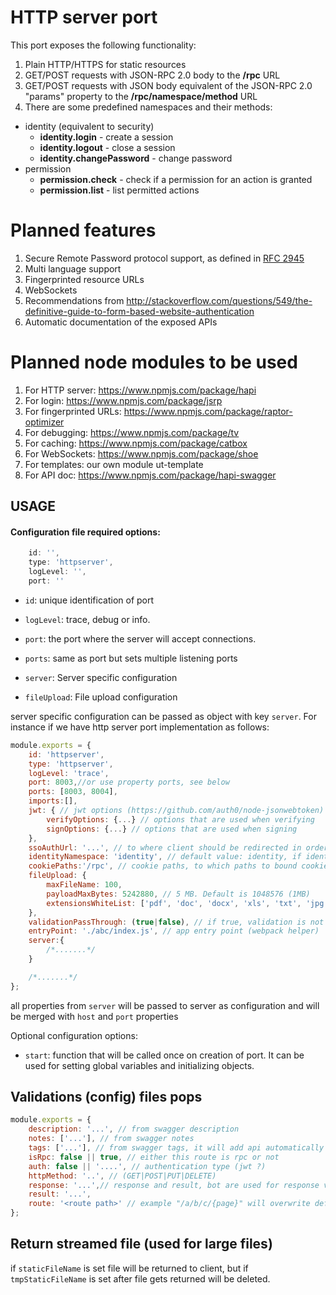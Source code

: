 # HTTP server port

This port exposes the following functionality:

1. Plain HTTP/HTTPS for static resources
1. GET/POST requests with JSON-RPC 2.0 body to the **/rpc** URL
1. GET/POST requests with JSON body equivalent of the JSON-RPC 2.0 "params" property to the **/rpc/namespace/method** URL
1. There are some predefined namespaces and their methods:
  * identity (equivalent to security)
    * **identity.login** - create a session
    * **identity.logout** - close a session
    * **identity.changePassword** - change password
  * permission
    * **permission.check** - check if a permission for an action is granted
    * **permission.list** - list permitted actions

# Planned features

1. Secure Remote Password protocol support, as defined in [RFC 2945](http://tools.ietf.org/html/rfc2945)
1. Multi language support
1. Fingerprinted resource URLs
1. WebSockets
1. Recommendations from http://stackoverflow.com/questions/549/the-definitive-guide-to-form-based-website-authentication
1. Automatic documentation of the exposed APIs

# Planned node modules to be used

1. For HTTP server: https://www.npmjs.com/package/hapi
1. For login: https://www.npmjs.com/package/jsrp
1. For fingerprinted URLs: https://www.npmjs.com/package/raptor-optimizer
1. For debugging: https://www.npmjs.com/package/tv
1. For caching: https://www.npmjs.com/package/catbox
1. For WebSockets: https://www.npmjs.com/package/shoe
1. For templates: our own module ut-template
1. For API doc: https://www.npmjs.com/package/hapi-swagger

## USAGE

#### Configuration file required options:

```javascript
    id: '',
    type: 'httpserver',
    logLevel: '',
    port: ''
```

* `id`: unique identification of port

* `logLevel`: trace, debug or info.

* `port`: the port where the server will accept connections.

* `ports`: same as port but sets multiple listening ports

* `server`: Server specific configuration

* `fileUpload`: File upload configuration

server specific configuration can be passed as object with key `server`.
For instance if we have http server port implementation as follows:
```javascript
module.exports = {
    id: 'httpserver',
    type: 'httpserver',
    logLevel: 'trace',
    port: 8003,//or use property ports, see below
    ports: [8003, 8004],
    imports:[],
    jwt: { // jwt options (https://github.com/auth0/node-jsonwebtoken)
        verifyOptions: {...} // options that are used when verifying
        signOptions: {...} // options that are used when signing
    },
    ssoAuthUrl: '...', // to where client should be redirected in order to make single sign on authentication
    identityNamespace: 'identity', // default value: identity, if identityNamespace is set to false, no identity check will be applied. this is useful when other namespace than identity will be used for identity check
    cookiePaths:'/rpc', // cookie paths, to which paths to bound cookies to, default: /rpc
    fileUpload: {
        maxFileName: 100,
        payloadMaxBytes: 5242880, // 5 MB. Default is 1048576 (1MB)
        extensionsWhiteList: ['pdf', 'doc', 'docx', 'xls', 'txt', 'jpg', 'jpeg', 'png']
    },
    validationPassThrough: (true|false), // if true, validation is not mandatory for methods. default policy: restrictive
    entryPoint: './abc/index.js', // app entry point (webpack helper)
    server:{
        /*.......*/
    }

    /*.......*/
};
```
all properties from `server` will be passed to server as configuration and will be merged with `host` and `port` properties


Optional configuration options:
* `start`: function that will be called once on creation of port. It can be used for setting global variables and initializing objects.

## Validations (config) files pops

```javascript
module.exports = {
    description: '...', // from swagger description
    notes: ['...'], // from swagger notes
    tags: ['...'], // from swagger tags, it will add api automatically
    isRpc: false || true, // either this route is rpc or not
    auth: false || '....', // authentication type (jwt ?)
    httpMethod: '..', // (GET|POST|PUT|DELETE)
    response: '...',// response and result, bot are used for response validation, if both are omitted response will not bi validated!
    result: '...',
    route: '<route path>' // example "/a/b/c/{page}" will overwrite default defined route path
};
```

## Return streamed file (used for large files)
if `staticFileName` is set file will be returned to client, but if `tmpStaticFileName` is set after file gets returned will be deleted.